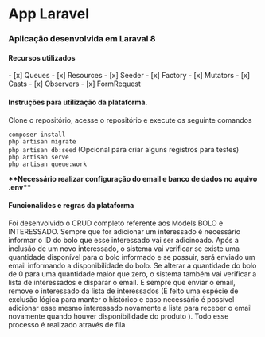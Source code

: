 # App Laravel
<h3>Aplicação desenvolvida em Laraval 8</h3>

<h4>Recursos utilizados</h4>
   - [x] Queues
   - [x] Resources
   - [x] Seeder
   - [x] Factory
   - [x] Mutators
   - [x] Casts
   - [x] Observers
   - [x] FormRequest


<h4>Instruções para utilização da plataforma.</h4>   

<p>Clone o repositório, acesse o repositório e execute os seguinte comandos  </p>

```composer install```
</br>
```php artisan migrate```
</br>
```php artisan db:seed``` (Opcional para criar alguns registros para testes)
</br>
```php artisan serve```
</br>
```php artisan queue:work```

<p><b>**Necessário realizar configuração do email e banco de dados no aquivo .env**</b></p>

<h4>Funcionalides e regras da plataforma</h4>
<p>Foi desenvolvido o CRUD completo referente aos Models BOLO e INTERESSADO.
Sempre que for adicionar um interessado é necessário informar o ID do bolo que esse interessado vai ser adicinoado.
Após a inclusão de um novo interessado, o sistema vai verificar se existe uma quantidade disponível para o bolo informado e se possuir, será enviado um 
email informando a disponibilidade do bolo. Se alterar a quantidade do bolo de 0 para uma quantidade maior que zero,
o sistema também vai verificar a lista de interessados e disparar o email. E sempre que enviar o email, remove o interessado
da lista de interessados (É feito uma espécie de exclusão lógica para manter o histórico e caso necessário é possível adicionar 
esse mesmo interessado novamente a lista para receber o email novamente quando houver disponibilidade do produto ). Todo esse processo 
é realizado através de fila</p>



